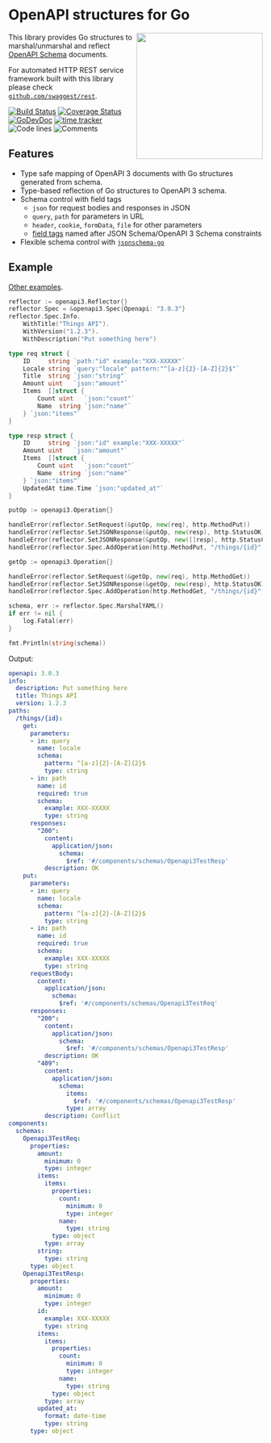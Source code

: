 # OpenAPI structures for Go

<img align="right" width="250px" src="/resources/logo.png">

This library provides Go structures to marshal/unmarshal and reflect [OpenAPI Schema](https://swagger.io/resources/open-api/) documents.

For automated HTTP REST service framework built with this library please check [`github.com/swaggest/rest`](https://github.com/swaggest/rest).

[![Build Status](https://github.com/swaggest/openapi-go/workflows/test/badge.svg)](https://github.com/swaggest/openapi-go/actions?query=branch%3Amaster+workflow%3Atest)
[![Coverage Status](https://codecov.io/gh/swaggest/openapi-go/branch/master/graph/badge.svg)](https://codecov.io/gh/swaggest/openapi-go)
[![GoDevDoc](https://img.shields.io/badge/dev-doc-00ADD8?logo=go)](https://pkg.go.dev/github.com/swaggest/openapi-go)
[![time tracker](https://wakatime.com/badge/github/swaggest/openapi-go.svg)](https://wakatime.com/badge/github/swaggest/openapi-go)
![Code lines](https://sloc.xyz/github/swaggest/openapi-go/?category=code)
![Comments](https://sloc.xyz/github/swaggest/openapi-go/?category=comments)

## Features

* Type safe mapping of OpenAPI 3 documents with Go structures generated from schema.
* Type-based reflection of Go structures to OpenAPI 3 schema.
* Schema control with field tags
    * `json` for request bodies and responses in JSON
    * `query`, `path` for parameters in URL
    * `header`, `cookie`, `formData`, `file` for other parameters
    * [field tags](https://github.com/swaggest/jsonschema-go#field-tags) named after JSON Schema/OpenAPI 3 Schema constraints
* Flexible schema control with [`jsonschema-go`](https://github.com/swaggest/jsonschema-go#implementing-interfaces-on-a-type)

## Example

[Other examples](https://pkg.go.dev/github.com/swaggest/openapi-go/openapi3#pkg-examples).

```go
reflector := openapi3.Reflector{}
reflector.Spec = &openapi3.Spec{Openapi: "3.0.3"}
reflector.Spec.Info.
    WithTitle("Things API").
    WithVersion("1.2.3").
    WithDescription("Put something here")

type req struct {
    ID     string `path:"id" example:"XXX-XXXXX"`
    Locale string `query:"locale" pattern:"^[a-z]{2}-[A-Z]{2}$"`
    Title  string `json:"string"`
    Amount uint   `json:"amount"`
    Items  []struct {
        Count uint   `json:"count"`
        Name  string `json:"name"`
    } `json:"items"`
}

type resp struct {
    ID     string `json:"id" example:"XXX-XXXXX"`
    Amount uint   `json:"amount"`
    Items  []struct {
        Count uint   `json:"count"`
        Name  string `json:"name"`
    } `json:"items"`
    UpdatedAt time.Time `json:"updated_at"`
}

putOp := openapi3.Operation{}

handleError(reflector.SetRequest(&putOp, new(req), http.MethodPut))
handleError(reflector.SetJSONResponse(&putOp, new(resp), http.StatusOK))
handleError(reflector.SetJSONResponse(&putOp, new([]resp), http.StatusConflict))
handleError(reflector.Spec.AddOperation(http.MethodPut, "/things/{id}", putOp))

getOp := openapi3.Operation{}

handleError(reflector.SetRequest(&getOp, new(req), http.MethodGet))
handleError(reflector.SetJSONResponse(&getOp, new(resp), http.StatusOK))
handleError(reflector.Spec.AddOperation(http.MethodGet, "/things/{id}", getOp))

schema, err := reflector.Spec.MarshalYAML()
if err != nil {
    log.Fatal(err)
}

fmt.Println(string(schema))
```

Output:

```yaml
openapi: 3.0.3
info:
  description: Put something here
  title: Things API
  version: 1.2.3
paths:
  /things/{id}:
    get:
      parameters:
      - in: query
        name: locale
        schema:
          pattern: ^[a-z]{2}-[A-Z]{2}$
          type: string
      - in: path
        name: id
        required: true
        schema:
          example: XXX-XXXXX
          type: string
      responses:
        "200":
          content:
            application/json:
              schema:
                $ref: '#/components/schemas/Openapi3TestResp'
          description: OK
    put:
      parameters:
      - in: query
        name: locale
        schema:
          pattern: ^[a-z]{2}-[A-Z]{2}$
          type: string
      - in: path
        name: id
        required: true
        schema:
          example: XXX-XXXXX
          type: string
      requestBody:
        content:
          application/json:
            schema:
              $ref: '#/components/schemas/Openapi3TestReq'
      responses:
        "200":
          content:
            application/json:
              schema:
                $ref: '#/components/schemas/Openapi3TestResp'
          description: OK
        "409":
          content:
            application/json:
              schema:
                items:
                  $ref: '#/components/schemas/Openapi3TestResp'
                type: array
          description: Conflict
components:
  schemas:
    Openapi3TestReq:
      properties:
        amount:
          minimum: 0
          type: integer
        items:
          items:
            properties:
              count:
                minimum: 0
                type: integer
              name:
                type: string
            type: object
          type: array
        string:
          type: string
      type: object
    Openapi3TestResp:
      properties:
        amount:
          minimum: 0
          type: integer
        id:
          example: XXX-XXXXX
          type: string
        items:
          items:
            properties:
              count:
                minimum: 0
                type: integer
              name:
                type: string
            type: object
          type: array
        updated_at:
          format: date-time
          type: string
      type: object
```
